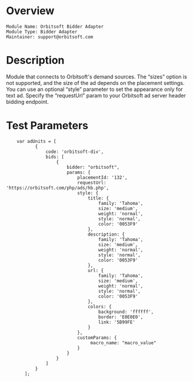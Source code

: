 # Overview

```
Module Name: Orbitsoft Bidder Adapter
Module Type: Bidder Adapter
Maintainer: support@orbitsoft.com
```

# Description

Module that connects to Orbitsoft's demand sources. The “sizes” option is not supported, and the size of the ad depends on the placement settings. You can use an optional “style” parameter to set the appearance only for text ad. Specify the “requestUrl” param to your Orbitsoft ad server header bidding endpoint.  

# Test Parameters
```
    var adUnits = [
           {
               code: 'orbitsoft-div',
               bids: [
                   {
                       bidder: "orbitsoft",
                       params: {
                           placementId: '132',
                           requestUrl: 'https://orbitsoft.com/php/ads/hb.php',
                           style: {
                               title: {
                                   family: 'Tahoma',
                                   size: 'medium',
                                   weight: 'normal',
                                   style: 'normal',
                                   color: '0053F9'
                               },
                               description: {
                                   family: 'Tahoma',
                                   size: 'medium',
                                   weight: 'normal',
                                   style: 'normal',
                                   color: '0053F9'
                               },
                               url: {
                                   family: 'Tahoma',
                                   size: 'medium',
                                   weight: 'normal',
                                   style: 'normal',
                                   color: '0053F9'
                               },
                               colors: {
                                   background: 'ffffff',
                                   border: 'E0E0E0',
                                   link: '5B99FE'
                               }
                           },
                           customParams: {
                                macro_name: "macro_value"
                           }
                       }
                   }
               ]
           }
       ];
```